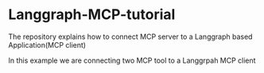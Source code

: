 # Langgraph-MCP-tutorial
The repository explains how to connect MCP server to a Langgraph based Application(MCP client)


In this example we are connecting two MCP tool to a Langgrpah MCP client
